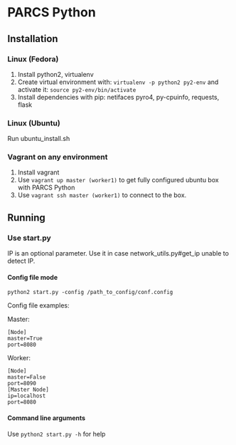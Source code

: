 # PARCS Python

## Installation

### Linux (Fedora)
1. Install python2, virtualenv
2. Create virtual environment with: ```virtualenv -p python2 py2-env``` and activate it: ```source py2-env/bin/activate```
3. Install dependencies with pip: netifaces pyro4, py-cpuinfo, requests, flask

### Linux (Ubuntu)
Run ubuntu_install.sh

### Vagrant on any environment
1. Install vagrant
2. Use ```vagrant up master (worker1)``` to get fully configured ubuntu box with PARCS Python
3. Use ```vagrant ssh master (worker1)``` to connect to the box.

## Running

### Use start.py

IP is an optional parameter. Use it in case network_utils.py#get_ip unable to detect IP.

#### Config file mode
```python2 start.py -config /path_to_config/conf.config```

Config file examples:

Master:
```
[Node]
master=True
port=8080
```

Worker:
```
[Node]
master=False
port=8090
[Master Node]
ip=localhost
port=8080
```

#### Command line arguments
Use ```python2 start.py -h``` for help

